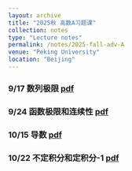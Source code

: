 ```yaml
---
layout: archive
title: "2025秋 高数A习题课"
collection: notes
type: "Lecture notes"
permalink: /notes/2025-fall-adv-A
venue: "Peking University"
location: "Beijing"
---
```



### 9/17 数列极限 [pdf](https://fanzymath.github.io/files/9_17_limit_of_sequence.pdf)
### 9/24 函数极限和连续性 [pdf](https://fanzymath.github.io/files/9_24_Continuity.pdf)
### 10/15 导数 [pdf](https://fanzymath.github.io/files/10_15_derivatives.pdf)
### 10/22 不定积分和定积分-1 [pdf](https://fanzymath.github.io/files/10_22_Integral.pdf)
